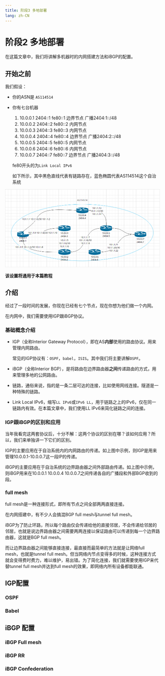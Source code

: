 ```yaml
---
title: 阶段3 多地部署
lang: zh-CN
---
```

# 阶段2 多地部署

在这篇文章中，我们将讲解多机器时的内网搭建方法和iBGP的配置。

## 开始之前

我们假设：

- 你的ASN是 `AS114514`

- 你有七台机器

  1. 10.0.0.1 2404::1 fe80::1 边界节点 广播2404:1::/48
  2. 10.0.0.2 2404::2 fe80::2 内网节点
  3. 10.0.0.3 2404::3 fe80::3 内网节点
  4. 10.0.0.4 2404::4  fe80::4 边界节点 广播2404:2::/48
  5. 10.0.0.5 2404::5 fe80::5 内网节点
  6. 10.0.0.6 2404::6 fe80::6 内网节点
  7. 10.0.0.7 2404::7 fe80::7 边界节点 广播2404:3::/48

  fe80开头的为`Link Local IPv6`

  如下所示，其中黑色直线代表有链路存在，蓝色椭圆代表AS114514这个自治系统

![网络拓扑图](../../../assets/quickstart-1.png)

**该设置将通用于本篇教程**

## 介绍

经过了一段时间的发展，你现在已经有七个节点，现在你想为他们做一个内网。

在内网中，我们需要使用IGP跟iBGP协议。

### 基础概念介绍

- IGP（全称Interior Gateway Protocol），即在AS**内部**使用的路由协议。用来管理内网路由。

  常见的IGP协议有：`OSPF`，`babel`，`ISIS`。其中我们将主要讲解`OSPF`。

- iBGP（全称Interior BGP），是将路由在边界路由器**之间**传递路由的方式，用来管理多地的公网路由。
- 链路，通俗来说，指的是一条二层可达的连接，比如使用网线连接。隧道是一种特殊的链路。
- Link Local IPv6，缩写`LL IPv6`或`IPv6 LL`，用于链路之上的IPv6，仅在同一链路内有效。在本篇文章中，我们使用LL IPv6来简化链路之间的连接。

### IGP跟iBGP的区别和应用

当年我看完这两套协议后，十分不解：这两个协议的区别在哪？该如何应用？所以，我们来单独讲一下它们的区别。

IGP的主要应用在于自治系统内的内网路由的传递。如上图中示例，则IGP是用来管理10.0.0.1-10.0.0.7这一段IP的传递。

iBGP的主要应用在于自治系统的边界路由器之间外部路由传递。如上图中示例，则iBGP用来在10.0.0.1 10.0.0.4 10.0.0.7之间传递各自的广播段和外部BGP收到的段。

### full mesh

full mesh是一种连接形式，即所有节点之间全部两两直接连接。

在内网搭建中，有不少人会搞混BGP full mesh与tunnel full mesh。

iBGP为了防止环路，所以每个路由仅会传递给他的直接邻居，不会传递给邻居的邻居，也就是说边界路由器之间需要两两连接以保证路由可以传递到每一个边界路由器，这就是BGP full mesh。

而让边界路由器之间能够直接连接，最直接而最简单的方法就是让网络full mesh，也就是tunnel full mesh。但当网络内节点变得多的时候，这种连接方式就会变得费时费力，难以维护，易出错。为了简化连接，我们就需要使用IGP来代替tunnel full mesh并达到full mesh的效果，即网络内所有设备都能联通。

## IGP配置



### OSPF

### Babel

## iBGP 配置



### iBGP Full mesh

### iBGP RR

### iBGP Confederation

